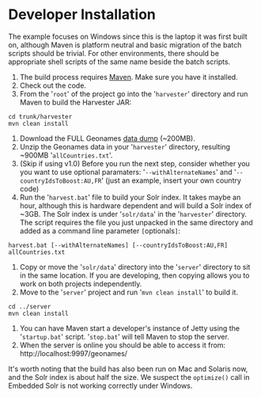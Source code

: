 Developer Installation
=====

The example focuses on Windows since this is the laptop it was first built on, although Maven is platform neutral and basic migration of the batch scripts should be trivial. For other environments, there should be appropriate shell scripts of the same name beside the batch scripts.

 1. The build process requires [Maven](http://maven.apache.org/). Make sure you have it installed.
 1. Check out the code.
 1. From the '`root`' of the project go into the '`harvester`' directory and run Maven to build the Harvester JAR:
```
cd trunk/harvester
mvn clean install
```
 1. Download the FULL Geonames [data dump](http://download.geonames.org/export/dump/allCountries.zip) (~200MB).
 1. Unzip the Geonames data in your '`harvester`' directory, resulting ~900MB '`allCountries.txt`'.
 1. (Skip if using v1.0) Before you run the next step, consider whether you you want to use optional paramaters: '`--withAlternateNames`' and '`--countryIdsToBoost:AU,FR`' (just an example, insert your own country code)
 1. Run the '`harvest.bat`' file to build your Solr index. It takes maybe an hour, although this is hardware dependent and will build a Solr index of ~3GB. The Solr index is under '`solr/data`' in the '`harvester`' directory. The script requires the file you just unpacked in the same directory and added as a command line parameter `[`optionals`]`:
```
harvest.bat [--withAlternateNames] [--countryIdsToBoost:AU,FR] allCountries.txt
```
 1. Copy or move the '`solr/data`' directory into the '`server`' directory to sit in the same location. If you are developing, then copying allows you to work on both projects independently.
 1. Move to the '`server`' project and run '`mvn clean install`' to build it.
```
cd ../server
mvn clean install
```
 1. You can have Maven start a developer's instance of Jetty using the '`startup.bat`' script. '`stop.bat`' will tell Maven to stop the server.
 1. When the server is online you should be able to access it from: http://localhost:9997/geonames/

It's worth noting that the build has also been run on Mac and Solaris now, and the Solr index is about half the size. We suspect the `optimize()` call in Embedded Solr is not working correctly under Windows.

